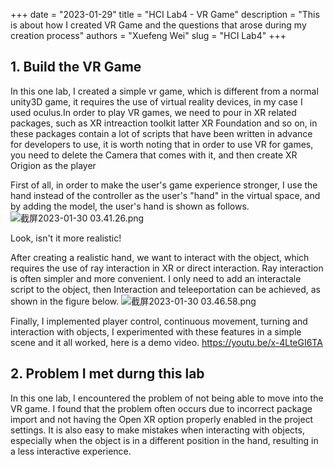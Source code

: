 +++ 
date = "2023-01-29"
title = "HCI Lab4 - VR Game"
description = "This is about how I created VR Game and the questions that arose during my creation process"
authors = "Xuefeng Wei"
slug = "HCI Lab4"
+++


## 1. Build the VR Game

In this one lab, I created a simple vr game, which is different from a normal unity3D game, it requires the use of virtual reality devices, in my case I used oculus.In order to play VR games, we need to pour in XR related packages, such as XR intreaction toolkit latter XR Foundation and so on, in these packages contain a lot of scripts that have been written in advance for developers to use, it is worth noting that in order to use VR for games, you need to delete the Camera that comes with it, and then create XR Origion as the player

First of all, in order to make the user's game experience stronger, I use the hand instead of the controller as the user's "hand" in the virtual space, and by adding the model, the user's hand is shown as follows.
![截屏2023-01-30 03.41.26.png](https://s2.loli.net/2023/01/30/Zzaech86rXW4TEo.png)

Look, isn't it more realistic!

After creating a realistic hand, we want to interact with the object, which requires the use of ray interaction in XR or direct interaction. Ray interaction is often simpler and more convenient. I only need to add an interactale script to the object, then Interaction and teleeportation can be achieved, as shown in the figure below.
![截屏2023-01-30 03.46.58.png](https://s2.loli.net/2023/01/30/3yJzXTgNiQV5DoM.png)

Finally, I implemented player control, continuous movement, turning and interaction with objects, I experimented with these features in a simple scene and it all worked, here is a demo video.
https://youtu.be/x-4LteGI6TA

## 2. Problem I met durng this lab 
In this one lab, I encountered the problem of not being able to move into the VR game. I found that the problem often occurs due to incorrect package import and not having the Open XR option properly enabled in the project settings. It is also easy to make mistakes when interacting with objects, especially when the object is in a different position in the hand, resulting in a less interactive experience.
